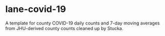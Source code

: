 # lane-covid-19
A template for county COVID-19 daily counts and 7-day moving averages from JHU-derived county counts cleaned up by Stucka.
